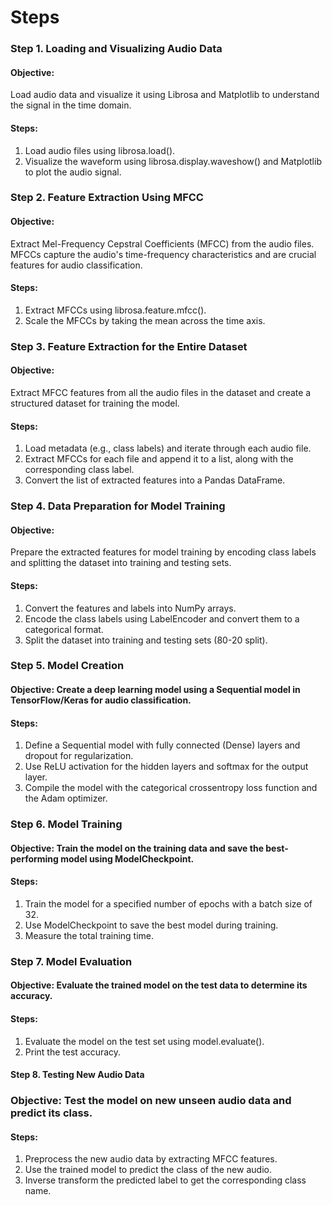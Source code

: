 # Steps

### Step 1. Loading and Visualizing Audio Data
#### Objective: 
Load audio data and visualize it using Librosa and Matplotlib to understand the signal in the time domain.
#### Steps:
1. Load audio files using librosa.load().
2. Visualize the waveform using librosa.display.waveshow() and Matplotlib to plot the audio signal.

### Step 2. Feature Extraction Using MFCC
#### Objective: 
Extract Mel-Frequency Cepstral Coefficients (MFCC) from the audio files. MFCCs capture the audio's time-frequency characteristics and are crucial features for audio classification.
#### Steps:
1. Extract MFCCs using librosa.feature.mfcc().
2. Scale the MFCCs by taking the mean across the time axis.

### Step 3. Feature Extraction for the Entire Dataset
#### Objective: 
Extract MFCC features from all the audio files in the dataset and create a structured dataset for training the model.
#### Steps:
1. Load metadata (e.g., class labels) and iterate through each audio file.
2. Extract MFCCs for each file and append it to a list, along with the corresponding class label.
3. Convert the list of extracted features into a Pandas DataFrame.

### Step 4. Data Preparation for Model Training
#### Objective: 
Prepare the extracted features for model training by encoding class labels and splitting the dataset into training and testing sets.
#### Steps:
1. Convert the features and labels into NumPy arrays.
2. Encode the class labels using LabelEncoder and convert them to a categorical format.
3. Split the dataset into training and testing sets (80-20 split).

### Step 5. Model Creation
#### Objective: Create a deep learning model using a Sequential model in TensorFlow/Keras for audio classification.
#### Steps:
1. Define a Sequential model with fully connected (Dense) layers and dropout for regularization.
2. Use ReLU activation for the hidden layers and softmax for the output layer.
3. Compile the model with the categorical crossentropy loss function and the Adam optimizer.

### Step 6. Model Training
#### Objective: Train the model on the training data and save the best-performing model using ModelCheckpoint.
#### Steps:
1. Train the model for a specified number of epochs with a batch size of 32.
2. Use ModelCheckpoint to save the best model during training.
3. Measure the total training time.

### Step 7. Model Evaluation
#### Objective: Evaluate the trained model on the test data to determine its accuracy.
#### Steps:
1. Evaluate the model on the test set using model.evaluate().
2. Print the test accuracy.

#### Step 8. Testing New Audio Data
### Objective: Test the model on new unseen audio data and predict its class.
#### Steps:
1. Preprocess the new audio data by extracting MFCC features.
2. Use the trained model to predict the class of the new audio.
3. Inverse transform the predicted label to get the corresponding class name.

